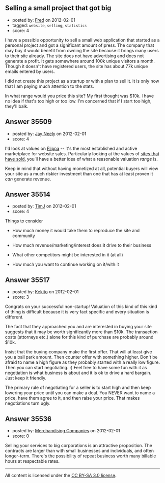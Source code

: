 ## Selling a small project that got big

- posted by: [Fred](https://stackexchange.com/users/-1/16108-fred) on 2012-02-01
- tagged: `website`, `selling`, `statistics`
- score: 4

I have a possible opportunity to sell a small web application that started as a personal project and got a significant amount of press. The company that may buy it would benefit from owning the site because it brings many users to their site already. The site does not have advertising and does not generate a profit. It gets somewhere around 100k unique visitors a month. Though it doesn't have registered users, the site has about 77k unique emails entered by users. 

I did not create this project as a startup or with a plan to sell it. It is only now that I am paying much attention to the stats. 

In what range would you price this site? My first thought was $10k. I have no idea if that's too high or too low. I'm concerned that if I start too high, they'll balk.


## Answer 35509

- posted by: [Jay Neely](https://stackexchange.com/users/-1/1801-jay-neely) on 2012-02-01
- score: 4

<p>I'd look at values on <a href="https://flippa.com/" rel="nofollow">Flippa</a> -- it's the most established and active marketplace for website sales. Particularly looking at the values of <a href="https://flippa.com/just-sold" rel="nofollow">sites that have sold</a>, you'll have a better idea of what a reasonable valuation <em>range</em> is.</p>

<p>Keep in mind that without having monetized at all, potential buyers will view your site as a much riskier investment than one that has at least proven it <em>can</em> generate revenue.</p>



## Answer 35514

- posted by: [TimJ](https://stackexchange.com/users/-1/1172-timj) on 2012-02-01
- score: 4

Things to consider

- How much money it would take them to reproduce the site and community

- How much revenue/marketing/interest does it drive to their business

- What other competitors might be interested in it (at all)

- How much you want to continue working on it/with it


## Answer 35517

- posted by: [Kekito](https://stackexchange.com/users/-1/5898-kekito) on 2012-02-01
- score: 3

Congrats on your successful non-startup!  Valuation of this kind of this kind of thing is difficult because it is very fact specific and every situation is different.

The fact that they approached you and are interested in buying your site suggests that it may be worth significantly more than $10k.  The transaction costs (attorneys etc.) alone for this kind of purchase are probably around $10k.

Insist that the buying company make the first offer.  That will at least give you a ball park amount.  Then counter offer with something higher.  Don't be afraid to name a high figure as they probably started with a really low figure.  Then you can start negotiating. :)  Feel free to have some fun with it as negotiation is what business is about and it is ok to drive a hard bargain.  Just keep it friendly.

The primary rule of negotiating for a seller is to start high and then keep lowering your price until you can make a deal.  You NEVER want to name a price, have them agree to it, and then raise your price.  That makes negotiations turn ugly.




## Answer 35536

- posted by: [Merchandising Companies](https://stackexchange.com/users/-1/16123-merchandising-companies) on 2012-02-01
- score: 0

Selling your services to big corporations is an attractive proposition. The contracts are larger than with small businesses and individuals, and often longer-term. There's the possibility of repeat business worth many billable hours at respectable rates.



---

All content is licensed under the [CC BY-SA 3.0 license](https://creativecommons.org/licenses/by-sa/3.0/).
